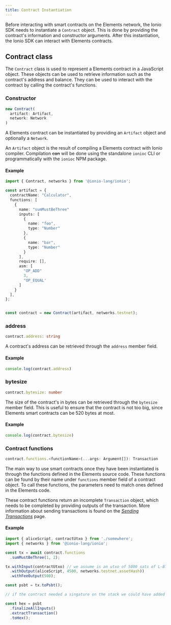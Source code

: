 ```yaml
---
title: Contract Instantiation
---
```


Before interacting with smart contracts on the Elements network, the Ionio SDK needs to instantiate a `Contract` object. This is done by providing the contract's information and constructor arguments. After this instantiation, the Ionio SDK can interact with Elements contracts.

## Contract class
The `Contract` class is used to represent a Elements contract in a JavaScript object. These objects can be used to retrieve information such as the contract's address and balance. They can be used to interact with the contract by calling the contract's functions.

### Constructor
```ts
new Contract(
  artifact: Artifact,
  network: Network
)
```

A Elements contract can be instantiated by providing an `Artifact` object and optionally a `Network`.

An `Artifact` object is the result of compiling a Elements contract with Ionio compiler. Compilation ~~can~~ will be done using the standalone `ionioc` CLI or programmatically with the `ionioc` NPM package.


#### Example
```ts
import { Contract, networks } from '@ionio-lang/ionio';

const artifact = {
  contractName: "Calculator",
  functions: [
    {
      name: "sumMustBeThree"
      inputs: [
        {
          name: "foo",
          type: "Number"
        },
        {
          name: "bar",
          type: "Number"
        }
      ],
      require: [],
      asm: [
        "OP_ADD"
        3,
        "OP_EQUAL'
      ]
    }
  ],
};


const contract = new Contract(artifact, networks.testnet);
```

### address
```ts
contract.address: string
```

A contract's address can be retrieved through the `address` member field.

#### Example
```ts
console.log(contract.address)
```

### bytesize
```ts
contract.bytesize: number
```

The size of the contract's in bytes can be retrieved through the `bytesize` member field. This is useful to ensure that the contract is not too big, since Elements smart contracts can be 520 bytes at most.

#### Example
```ts
console.log(contract.bytesize)
```

### Contract functions
```ts
contract.functions.<functionName>(...args: Argument[]): Transaction
```

The main way to use smart contracts once they have been instantiated is through the functions defined in the Elements source code. These functions can be found by their name under `functions` member field of a contract object. To call these functions, the parameters need to match ones defined in the Elements code.

These contract functions return an incomplete `Transaction` object, which needs to be completed by providing outputs of the transaction. More information about sending transactions is found on the [*Sending Transactions*](/docs/sdk/transactions) page.

#### Example
```ts
import { aliceScript, contractUtxo } from './somewhere';
import { networks } from '@ionio-lang/ionio';

const tx = await contract.functions
  .sumMustBeThree(1, 2);

tx.withInput(contractUtxo) // we assume is an utxo of 5000 sats of L-BTC
  .withOutput(aliceScript, 4500, networks.testnet.assetHash))
  .withFeeOutput(500); 

const psbt = tx.toPsbt();

// if the contract needed a singature on the stack we could have added it here before finalizing the transaction

const hex = psbt
  .finalizeAllInputs()
  .extractTransaction()
  .toHex();
```
